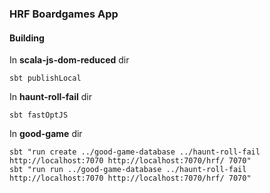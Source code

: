 ### HRF Boardgames App

#### Building
In **scala-js-dom-reduced** dir
```
sbt publishLocal
```

In **haunt-roll-fail** dir
```
sbt fastOptJS
```

In **good-game** dir
```
sbt "run create ../good-game-database ../haunt-roll-fail http://localhost:7070 http://localhost:7070/hrf/ 7070"
sbt "run run ../good-game-database ../haunt-roll-fail http://localhost:7070 http://localhost:7070/hrf/ 7070"
```
